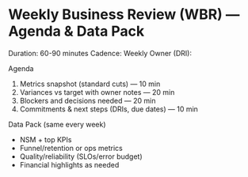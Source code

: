 # Weekly Business Review (WBR) — Agenda & Data Pack

Duration: 60-90 minutes
Cadence: Weekly
Owner (DRI): <name>

Agenda
1) Metrics snapshot (standard cuts) — 10 min
2) Variances vs target with owner notes — 20 min
3) Blockers and decisions needed — 20 min
4) Commitments & next steps (DRIs, due dates) — 10 min

Data Pack (same every week)
- NSM + top KPIs
- Funnel/retention or ops metrics
- Quality/reliability (SLOs/error budget)
- Financial highlights as needed
